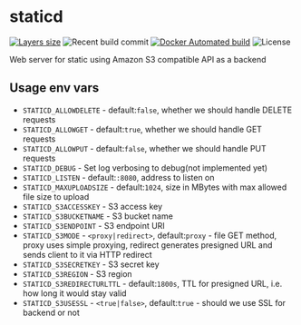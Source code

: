# staticd

[![Layers size](https://images.microbadger.com/badges/image/teran/staticd.svg)](https://hub.docker.com/r/teran/staticd/)
![Recent build commit](https://images.microbadger.com/badges/commit/teran/staticd.svg)
[![Docker Automated build](https://img.shields.io/docker/automated/teran/staticd.svg)](https://hub.docker.com/r/teran/staticd/)
![License](https://img.shields.io/github/license/teran/staticd.svg)

Web server for static using Amazon S3 compatible API as a backend

## Usage env vars

 * `STATICD_ALLOWDELETE` - default:`false`, whether we should handle DELETE requests
 * `STATICD_ALLOWGET` - default:`true`, whether we should handle GET requests
 * `STATICD_ALLOWPUT` - default:`false`, whether we should handle PUT requests
 * `STATICD_DEBUG` - Set log verbosing to debug(not implemented yet)
 * `STATICD_LISTEN` - default:`:8080`, address to listen on
 * `STATICD_MAXUPLOADSIZE` - default:`1024`, size in MBytes with max allowed file size to upload
 * `STATICD_S3ACCESSKEY` - S3 access key
 * `STATICD_S3BUCKETNAME` - S3 bucket name
 * `STATICD_S3ENDPOINT` - S3 endpoint URI
 * `STATICD_S3MODE` - `<proxy|redirect>`, default:`proxy` - file GET method, proxy uses simple proxying, redirect generates presigned URL and sends client to it via HTTP redirect
 * `STATICD_S3SECRETKEY` - S3 secret key
 * `STATICD_S3REGION` - S3 region
 * `STATICD_S3REDIRECTURLTTL` - default:`1800s`, TTL for presigned URL, i.e. how long it would stay valid
 * `STATICD_S3USESSL` - `<true|false>`, default:`true` - should we use SSL for backend or not
